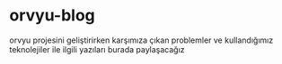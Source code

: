 # orvyu-blog
orvyu projesini geliştirirken karşımıza çıkan problemler ve kullandığımız teknolejiler ile ilgili yazıları burada paylaşacağız

